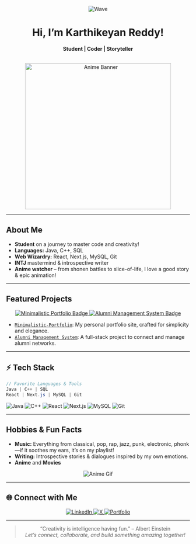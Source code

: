<!-- Profile README for Karthikeyanhimself -->

<div align="center">
  
![Wave](https://raw.githubusercontent.com/Karthikeyanhimself/Karthikeyanhimself/main/assets/wave.gif)  

# Hi, I’m Karthikeyan Reddy!
**Student | Coder | Storyteller**

<br>

<img src="https://media4.giphy.com/media/v1.Y2lkPTc5MGI3NjExM3dwbG1vNHh5dW5hMDBwb3IydHp1NGF0eGw5MWY3b2V4OTRqNm1kMyZlcD12MV9pbnRlcm5hbF9naWZfYnlfaWQmY3Q9Zw/TBHiPhgJeaNAk/giphy.gif" alt="Anime Banner" width="400"/>

</div>

---

## About Me

- **Student** on a journey to master code and creativity!
- **Languages:** Java, C++, SQL
- **Web Wizardry:** React, Next.js, MySQL, Git
- **INTJ** mastermind & introspective writer  
- **Anime watcher** – from shonen battles to slice-of-life, I love a good story & epic animation!

---

## Featured Projects

<p align="center">
  <a href="https://github.com/Karthikeyanhimself/Minimalistic-Portfolio">
    <img src="https://img.shields.io/badge/Minimalistic--Portfolio-React-brightgreen?style=for-the-badge&logo=react" alt="Minimalistic Portfolio Badge">
  </a>
  <a href="https://github.com/Karthikeyanhimself/Alumni-Management-System">
    <img src="https://img.shields.io/badge/Alumni--Management--System-Java-blue?style=for-the-badge&logo=java" alt="Alumni Management System Badge">
  </a>
</p>

- [`Minimalistic-Portfolio`](https://github.com/Karthikeyanhimself/Minimalistic-Portfolio): My personal portfolio site, crafted for simplicity and elegance.
- [`Alumni Management System`](https://github.com/Karthikeyanhimself/Alumni-Management-System): A full-stack project to connect and manage alumni networks.

---

## ⚡ Tech Stack

```java
// Favorite Languages & Tools
Java | C++ | SQL
React | Next.js | MySQL | Git
```
![Java](https://img.shields.io/badge/Java-orange?style=flat-square&logo=java)
![C++](https://img.shields.io/badge/C++-00599C?style=flat-square&logo=cplusplus)
![React](https://img.shields.io/badge/React-61DAFB?style=flat-square&logo=react)
![Next.js](https://img.shields.io/badge/Next.js-000000?style=flat-square&logo=nextdotjs)
![MySQL](https://img.shields.io/badge/MySQL-4479A1?style=flat-square&logo=mysql)
![Git](https://img.shields.io/badge/Git-F05032?style=flat-square&logo=git)

---

## Hobbies & Fun Facts

- **Music:** Everything from classical, pop, rap, jazz, punk, electronic, phonk—if it soothes my ears, it’s on my playlist!
- **Writing:** Introspective stories & dialogues inspired by my own emotions.
- **Anime** and **Movies**

<div align="center">
  
![Anime Gif](https://media.giphy.com/media/3ohhwmQ3XgD1p7wh6E/giphy.gif)

</div>

---

## 🌐 Connect with Me

<p align="center">
  <a href="https://www.linkedin.com/in/karthikeyan-reddy/">
    <img src="https://img.shields.io/badge/LinkedIn-blue?logo=linkedin&style=for-the-badge" alt="LinkedIn">
  </a>
  <a href="https://x.com/Karthiktweetzzz">
    <img src="https://img.shields.io/badge/X-1da1f2?logo=x&style=for-the-badge" alt="X">
  </a>
  <a href="https://karthikeyanhimself.vercel.app/">
    <img src="https://img.shields.io/badge/Portfolio-222?style=for-the-badge&logo=vercel" alt="Portfolio">
  </a>
</p>

---

<div align="center">

> “Creativity is intelligence having fun.” – Albert Einstein  
> *Let’s connect, collaborate, and build something amazing together!*

</div>
